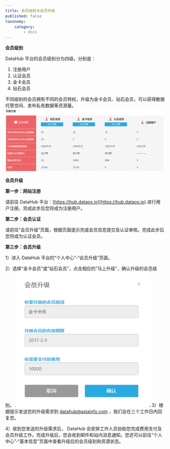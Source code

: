 ```yaml
---
title: 会员级别与会员升级
published: false
taxonomy:
    category:
        - docs
---
```


**会员级别**

DataHub 平台的会员级别分为四级，分别是：
1. 注册用户
2. 认证会员
3. 金卡会员
4. 钻石会员

不同级别的会员拥有不同的会员特权，升级为金卡会员、钻石会员，可以获得数据托管空间、发布私有数据等资源量。
![](member.png)


**会员升级**

**第一步：网站注册**

请前往 DataHub 平台：[https://hub.dataos.io](https://hub.dataos.io) 进行用户注册。完成此步后您将成为注册用户。

**第二步：会员认证**

请前往“会员升级”页面，根据页面提示完成会员信息提交及认证审核。完成此步后您将成为认证会员。

**第三步：会员升级**

1）进入 DataHub 平台的“个人中心”-“会员升级”页面。

2）选择“金卡会员”或“钻石会员”，点击相应的“马上升级”，确认升级的会员级别。
![](gold_member.png)
3）根据提示发送您的升级需求到 datahub@asiainfo.com ，我们会在三个工作日内回复您。

4）收到您发送的升级需求后， DataHub 会安排工作人员协助您完成费用支付及会员升级工作。完成升级后，您会收到邮件和站内消息通知。您还可以前往“个人中心”-“基本信息”页面中查看升级后的会员级别和资源状态。
